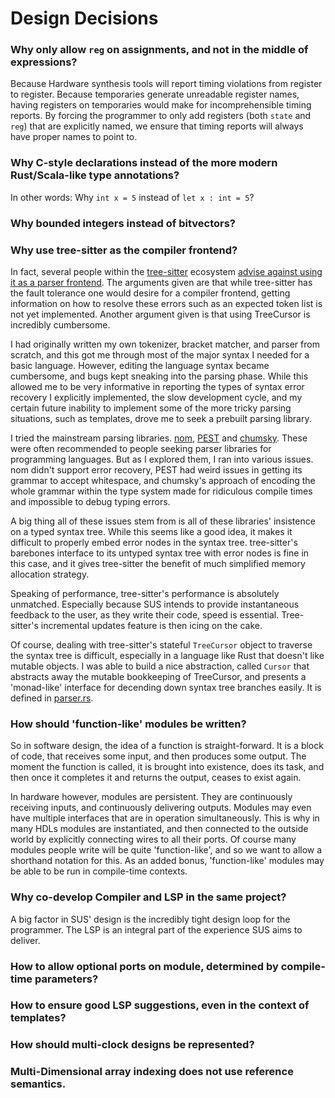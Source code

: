 # Design Decisions

### Why only allow `reg` on assignments, and not in the middle of expressions? 
Because Hardware synthesis tools will report timing violations from register to register. 
Because temporaries generate unreadable register names, having registers on temporaries would make for incomprehensible timing reports. 
By forcing the programmer to only add registers (both `state` and `reg`) that are explicitly named, we ensure that timing reports will
always have proper names to point to. 

### Why C-style declarations instead of the more modern Rust/Scala-like type annotations? 

In other words: Why `int x = 5` instead of `let x : int = 5`?

### Why bounded integers instead of bitvectors?

### Why use tree-sitter as the compiler frontend? 
In fact, several people within the [tree-sitter](https://tree-sitter.github.io/tree-sitter/) ecosystem [advise against using it  as a parser frontend](https://github.com/tree-sitter/tree-sitter/discussions/831). The arguments given are that while tree-sitter has the fault tolerance one would desire for a compiler frontend, getting information on how to resolve these errors such as an expected token list is not yet implemented. Another argument given is that using TreeCursor is incredibly cumbersome. 

I had originally written my own tokenizer, bracket matcher, and parser from scratch, and this got me through most of the major syntax I needed for a basic language. 
However, editing the language syntax became cumbersome, and bugs kept sneaking into the parsing phase. 
While this allowed me to be very informative in reporting the types of syntax error recovery I explicitly implemented, the slow development cycle, and my certain future inability to implement some of the more tricky parsing situations, such as templates, drove me to seek a prebuilt parsing library. 

I tried the mainstream parsing libraries. [nom](https://github.com/rust-bakery/nom), [PEST](https://github.com/pest-parser/pest) and [chumsky](https://github.com/zesterer/chumsky). These were often recommended to people seeking parser libraries for programming languages. But as I explored them, I ran into various issues. nom didn't support error recovery, PEST had weird issues in getting its grammar to accept whitespace, and chumsky's approach of encoding the whole grammar within the type system made for ridiculous compile times and impossible to debug typing errors. 

A big thing all of these issues stem from is all of these libraries' insistence on a typed syntax tree. While this seems like a good idea, it makes it difficult to properly embed error nodes in the syntax tree. tree-sitter's barebones interface to its untyped syntax tree with error nodes is fine in this case, and it gives tree-sitter the benefit of much simplified memory allocation strategy. 

Speaking of performance, tree-sitter's performance is absolutely unmatched. Especially because SUS intends to provide instantaneous feedback to the user, as they write their code, speed is essential. Tree-sitter's incremental updates feature is then icing on the cake. 

Of course, dealing with tree-sitter's stateful `TreeCursor` object to traverse the syntax tree is difficult, especially in a language like Rust that doesn't like mutable objects. I was able to build a nice abstraction, called `Cursor` that abstracts away the mutable bookkeeping of TreeCursor, and presents a 'monad-like' interface for decending down syntax tree branches easily. It is defined in [parser.rs](https://github.com/pc2/sus-compiler/blob/6bffb4d0987a01e86354e591cd1e9023878601ba/src/parser.rs#L261-L490). 

### How should 'function-like' modules be written?
So in software design, the idea of a function is straight-forward. It is a block of code, that receives some input, and then produces some output. The moment the function is called, it is brought into existence, does its task, and then once it completes it and returns the output, ceases to exist again. 

In hardware however, modules are persistent. They are continuously receiving inputs, and continuously delivering outputs. Modules may even have multiple interfaces that are in operation simultaneously. This is why in many HDLs modules are instantiated, and then connected to the outside world by explicitly connecting wires to all their ports. Of course many modules people write will be quite 'function-like', and so we want to allow a shorthand notation for this. As an added bonus, 'function-like' modules may be able to be run in compile-time contexts. 

### Why co-develop Compiler and LSP in the same project? 

A big factor in SUS' design is the incredibly tight design loop for the programmer. The LSP is an integral part of the experience SUS aims to deliver. 

### How to allow optional ports on module, determined by compile-time parameters?

### How to ensure good LSP suggestions, even in the context of templates?

### How should multi-clock designs be represented?

### Multi-Dimensional array indexing does not use reference semantics. 


